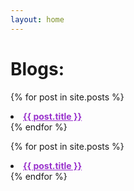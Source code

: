 ```yaml
---
layout: home
---
```


# Blogs:

{% for post in site.posts %}
<li><b><a style="color:darkorchid" href="{{ post.url }}">{{ post.title }}</a></b></li>
{% endfor %}

{% for post in site.posts %}
<li><b><a style="color:darkorchid" href="/-JaBlog-{{ post.url }}">{{ post.title }}</a></b></li>
{% endfor %}

